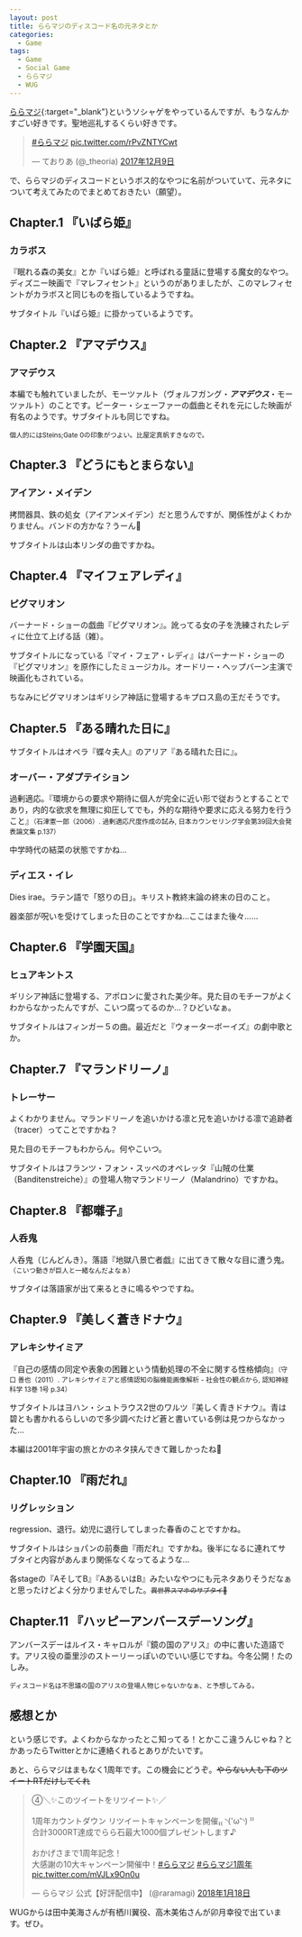 ```yaml
---
layout: post
title: ららマジのディスコード名の元ネタとか
categories:
  - Game
tags:
  - Game
  - Social Game
  - ららマジ
  - WUG
---
```


[ららマジ](http://raramagi.wrightflyer.net/){:target="_blank"}というソシャゲをやっているんですが、もうなんかすごい好きです。聖地巡礼するくらい好きです。

<blockquote class="twitter-tweet" data-lang="ja"><p lang="und" dir="ltr"><a href="https://twitter.com/hashtag/%E3%82%89%E3%82%89%E3%83%9E%E3%82%B8?src=hash&amp;ref_src=twsrc%5Etfw">#ららマジ</a> <a href="https://t.co/rPvZNTYCwt">pic.twitter.com/rPvZNTYCwt</a></p>&mdash; ておりあ (@_theoria) <a href="https://twitter.com/_theoria/status/939309978539536384?ref_src=twsrc%5Etfw">2017年12月9日</a></blockquote>
<script async src="https://platform.twitter.com/widgets.js" charset="utf-8"></script>


で、ららマジのディスコードというボス的なやつに名前がついていて、元ネタについて考えてみたのでまとめておきたい（願望）。

## Chapter.1 『いばら姫』
### カラボス
『眠れる森の美女』とか『いばら姫』と呼ばれる童話に登場する魔女的なやつ。ディズニー映画で『マレフィセント』というのがありましたが、このマレフィセントがカラボスと同じものを指しているようですね。

サブタイトル『いばら姫』に掛かっているようです。

## Chapter.2 『アマデウス』
### アマデウス
本編でも触れていましたが、モーツァルト（ヴォルフガング・***アマデウス***・モーツァルト）のことです。ピーター・シェーファーの戯曲とそれを元にした映画が有名のようです。サブタイトルも同じですね。

<small>個人的にはSteins;Gate 0の印象がつよい。比屋定真帆すきなので。</small>

## Chapter.3 『どうにもとまらない』
### アイアン・メイデン
拷問器具、鉄の処女（アイアンメイデン）だと思うんですが、関係性がよくわかりません。バンドの方かな？うーん🤔

サブタイトルは山本リンダの曲ですかね。

## Chapter.4 『マイフェアレディ』
### ピグマリオン
バーナード・ショーの戯曲『ピグマリオン』。訛ってる女の子を洗練されたレディに仕立て上げる話（雑）。

サブタイトルになっている『マイ・フェア・レディ』はバーナード・ショーの『ピグマリオン』を原作にしたミュージカル。オードリー・ヘップバーン主演で映画化もされている。

ちなみにピグマリオンはギリシア神話に登場するキプロス島の王だそうです。

## Chapter.5 『ある晴れた日に』
サブタイトルはオペラ『蝶々夫人』のアリア『ある晴れた日に』。

### オーバー・アダプテイション
過剰適応。『環境からの要求や期待に個人が完全に近い形で従おうとすることであり，内的な欲求を無理に抑圧してでも，外的な期待や要求に応える努力を行うこと』<small>（石津憲一郎（2006）. 過剰適応尺度作成の試み, 日本カウンセリング学会第39回大会発表論文集 p.137）</small>

中学時代の結菜の状態ですかね…

### ディエス・イレ
Dies irae。ラテン語で「怒りの日」。キリスト教終末論の終末の日のこと。

器楽部が呪いを受けてしまった日のことですかね…ここはまた後々……

## Chapter.6 『学園天国』
### ヒュアキントス
ギリシア神話に登場する、アポロンに愛された美少年。見た目のモチーフがよくわからなかったんですが、こいつ腐ってるのか…？ひどいなぁ。

サブタイトルはフィンガー５の曲。最近だと『ウォーターボーイズ』の劇中歌とか。

## Chapter.7 『マランドリーノ』
### トレーサー
よくわかりません。マランドリーノを追いかける凛と兄を追いかける凛で追跡者（tracer）ってことですかね？

見た目のモチーフもわからん。何やこいつ。

サブタイトルはフランツ・フォン・スッペのオペレッタ『山賊の仕業（Banditenstreiche）』の登場人物マランドリーノ（Malandrino）ですかね。

## Chapter.8 『都囃子』
### 人呑鬼
人呑鬼（じんどんき）。落語『地獄八景亡者戯』に出てきて散々な目に遭う鬼。<small>（こいつ動きが巨人と一緒なんだよなぁ）</small>

サブタイは落語家が出て来るときに鳴るやつですね。

## Chapter.9 『美しく蒼きドナウ』
### アレキシサイミア
『自己の感情の同定や表象の困難という情動処理の不全に関する性格傾向』<small>（守口 善也（2011）. アレキシサイミアと感情認知の脳機能画像解析 - 社会性の観点から, 認知神経科学 13巻 1号 p.34）</small>

サブタイトルはヨハン・シュトラウス2世のワルツ『美しく青きドナウ』。青は碧とも書かれるらしいので多少調べたけど蒼と書いている例は見つからなかった…

本編は2001年宇宙の旅とかのネタ挟んできて難しかったね🤔

## Chapter.10 『雨だれ』
### リグレッション
regression、退行。幼児に退行してしまった春香のことですかね。

サブタイトルはショパンの前奏曲『雨だれ』ですかね。後半になるに連れてサブタイと内容があんまり関係なくなってるような…

各stageの『AそしてB』『AあるいはB』みたいなやつにも元ネタありそうだなぁと思ったけどよく分かりませんでした。<small><s>異世界スマホのサブタイ🤔</s></small>

## Chapter.11 『ハッピーアンバースデーソング』
アンバースデーはルイス・キャロルが『鏡の国のアリス』の中に書いた造語です。アリス役の亜里沙のストーリーっぽいのでいい感じですね。今冬公開！たのしみ。

<small>ディスコード名は不思議の国のアリスの登場人物じゃないかなぁ、と予想してみる。</small>

## 感想とか

という感じです。よくわからなかったとこ知ってる！とかここ違うんじゃね？とかあったらTwitterとかに連絡くれるとありがたいです。

あと、ららマジはまもなく1周年です。この機会にどうぞ。<s>やらない人も下のツイートRTだけしてくれ</s>

<blockquote class="twitter-tweet" data-lang="ja"><p lang="ja" dir="ltr">④＼✨このツイートをリツイート✨／<br><br>1周年カウントダウン リツイートキャンペーンを開催₍₍ ◝(&#39;ω&#39;◝) ⁾⁾<br>合計3000RT達成でらら石最大1000個プレゼントします♪<br><br>おかげさまで1周年記念！<br>大感謝の10大キャンペーン開催中！<a href="https://twitter.com/hashtag/%E3%82%89%E3%82%89%E3%83%9E%E3%82%B8?src=hash&amp;ref_src=twsrc%5Etfw">#ららマジ</a> <a href="https://twitter.com/hashtag/%E3%82%89%E3%82%89%E3%83%9E%E3%82%B81%E5%91%A8%E5%B9%B4?src=hash&amp;ref_src=twsrc%5Etfw">#ららマジ1周年</a> <a href="https://t.co/mVJLx9On0u">pic.twitter.com/mVJLx9On0u</a></p>&mdash; ららマジ 公式【好評配信中】 (@raramagi) <a href="https://twitter.com/raramagi/status/953828273770737664?ref_src=twsrc%5Etfw">2018年1月18日</a></blockquote>

WUGからは田中美海さんが有栖川翼役、高木美佑さんが卯月幸役で出ています。ぜひ。
